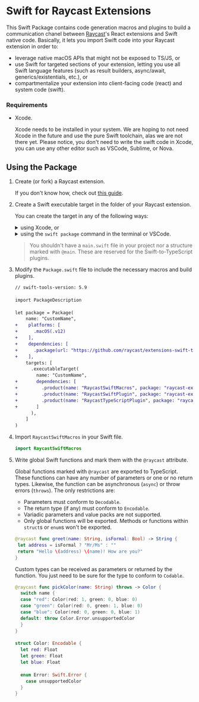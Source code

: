 # Swift for Raycast Extensions

This Swift Package contains code generation macros and plugins to build a communication chanel between [Raycast](https://raycast.com)'s React extensions and Swift native code. Basically, it lets you import Swift code into your Raycast extension in order to:
- leverage native macOS APIs that might not be exposed to TS/JS, or
- use Swift for targeted sections of your extension, letting you use all Swift language features (such as result builders, async/await, generics/existentials, etc.), or
- compartmentalize your extension into client-facing code (react) and system code (swift).

### Requirements

- Xcode.

  Xcode needs to be installed in your system. We are hoping to not need Xcode in the future and use the pure Swift toolchain, alas we are not there yet. Please notice, you don't need to write the swift code in Xcode, you can use any other editor such as VSCode, Sublime, or Nova.


## Using the Package

1. Create (or fork) a Raycast extension.

    If you don't know how, check out [this guide](https://developers.raycast.com/basics/create-your-first-extension).

2. Create a Swift executable target in the folder of your Raycast extension.

   <p>You can create the target in any of the following ways:
   <details><summary>using Xcode, or</summary>
   <p></p>
   <ul>
   <li>Open Xcode</li>
   <li><code>File > New > Package...</code> to create a new Swift package</li>
   <li>Select `Executable`</li>
   <li>Select the place within the Raycast extension package you want</li>
   <li>Untick the "Create Git repository on my Mac"
     <p>I like to put it in a `swift` folder next to the existing `src` folder.</p>
   </li>
   <li>Delete the <code>main.swift</code> file autogenerated by Xcode.
     <p>This file is reserved for the Raycast plugins generating the TypeScript interface.</p>
   </li>

    ![Create a new package](./docs/new-package.png)
    ![New executable package](./docs/new-executable-package.png)
   </p>
   </details>
   <details><summary>using the <code>swift package</code> command in the terminal or VSCode.</summary>
   <p></p>
   <ul>
   <li>Run <code>swift package init --type executable --name CustomName</code> in the Raycast extension folder.
   <p>In the previous command of code <code>CustomName</code> references the name for the Swift Package. You can name this whatever you want.</p>
   </li>
   <li>Delete the <code>main.swift</code> file autogenerated by <code>swift package</code>.
     <p>This file is reserved for the Raycast plugins generating the TypeScript interface.</p>
   </li>
   </ul>
   </details>
   </p>

   > You shouldn't have a `main.swift` file in your project nor a structure marked with `@main`. These are reserved for the Swift-to-TypeScript plugins.

3. Modify the `Package.swift` file to include the necessary macros and build plugins.

    ```diff
    // swift-tools-version: 5.9

    import PackageDescription

    let package = Package(
        name: "CustomName",
    +    platforms: [
    +      .macOS(.v12)
    +    ],
    +    dependencies: [
    +      .package(url: "https://github.com/raycast/extensions-swift-tools", from: "1.0.0")
    +    ],
        targets: [
          .executableTarget(
            name: "CustomName",
    +       dependencies: [
    +         .product(name: "RaycastSwiftMacros", package: "raycast-extension-macro"),
    +         .product(name: "RaycastSwiftPlugin", package: "raycast-extension-macro"),
    +         .product(name: "RaycastTypeScriptPlugin", package: "raycast-extension-macro"),
    +       ]
          ),
        ]
    )
    ```

4. Import `RaycastSwiftMacros` in your Swift file.

   ```swift
   import RaycastSwiftMacros
   ```

5. Write global Swift functions and mark them with the `@raycast` attribute.

   Global functions marked with `@raycast` are exported to TypeScript. These functions can have any number of parameters or one or no return types. Likewise, the function can be asynchronous (`async`) or throw errors (`throws`). The only restrictions are:
   - Parameters must conform to `Decodable`.
   - The return type (if any) must conform to `Encodable`.
   - Variadic parameters and value packs are not supported.
   - Only global functions will be exported. Methods or functions within `struct`s or `enum`s won't be exported.

   ```swift
   @raycast func greet(name: String, isFormal: Bool) -> String {
    let address = isFormal ? "Mr/Ms" : ""
    return "Hello \(address) \(name)! How are you?"
   }
   ```

   Custom types can be received as parameters or returned by the function. You just need to be sure for the type to conform to `Codable`.

   ```swift
   @raycast func pickColor(name: String) throws -> Color {
     switch name {
     case "red": Color(red: 1, green: 0, blue: 0)
     case "green": Color(red: 0, green: 1, blue: 0)
     case "blue": Color(red: 0, green: 0, blue: 1)
     default: throw Color.Error.unsupportedColor
     }
   }

   struct Color: Encodable {
     let red: Float
     let green: Float
     let blue: Float

     enum Error: Swift.Error {
       case unsupportedColor
     }
   }
   ```
